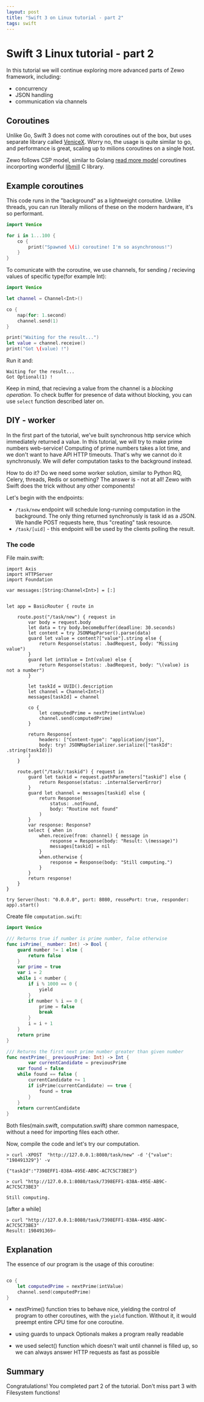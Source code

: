 ```yaml
---
layout: post
title: "Swift 3 on Linux tutorial - part 2"
tags: swift
---
```



# Swift 3 Linux tutorial - part 2

In this tutorial we will continue exploring more advanced parts of Zewo framework, including:

* concurrency
* JSON handling
* communication via channels



## Coroutines

Unlike Go, Swift 3 does not come with coroutines out of the box, but uses separate library called [VeniceX](https://github.com/VeniceX). Worry no, the usage is quite similar to go, and performance is great, scaling up to milions coroutines on a single host. 

Zewo follows CSP model, similar to Golang [read more model](https://en.wikipedia.org/wiki/Communicating_sequential_processes) coroutines incorporting wonderful [libmill](http://libmill.org) C library.



## Example coroutines

This code runs in the "background" as a lightweight coroutine. Unlike threads, you can run literally milions of these on the modern hardware, it's so performant.

```swift
import Venice

for i in 1...100 {
	co {
		print("Spawned \(i) coroutine! I'm so asynchronous!")
	}
}
```

To comunicate with the coroutine, we use channels, for sending / recieving values of specific type(for example Int):

```swift
import Venice

let channel = Channel<Int>()

co {
	nap(for: 1.second)
	channel.send(1)
}

print("Waiting for the result...")
let value = channel.receive()
print("Got \(value) !")

```

Run it and:

```
Waiting for the result...
Got Optional(1) !
```
Keep in mind, that recieving a value from the channel is a _blocking operation_. To check buffer for presence of data without blocking,
 you can use `select` function described later on.


## DIY - worker
		
In the first part of the tutorial, we've built synchronous http service which immediately returned a value. In this tutorial, we will try to make prime numbers web-service! Computing of prime numbers takes a lot time, and we don't want to have API HTTP timeouts. That's why we cannot do it synchronusly. We will defer computation tasks to the background instead. 

How to do it? Do we need some worker solution, similar to Python RQ, Celery, threads, Redis or something? The answer is - not at all! Zewo with Swift does the trick without any other components!

Let's begin with the endpoints:


* `/task/new` endpoint will schedule long-running computation in the background. The only thing returned synchronusly is task id as a JSON. We handle POST requests here, thus "creating" task resource.
* `/task/[uid]` - this endpoint will be used by the clients polling the result. 


### The code

File main.swift:

```
import Axis
import HTTPServer
import Foundation

var messages:[String:Channel<Int>] = [:]


let app = BasicRouter { route in

    route.post("/task/new") { request in 
        var body = request.body
        let data = try body.becomeBuffer(deadline: 30.seconds)
        let content = try JSONMapParser().parse(data)
        guard let value = content?["value"].string else {
            return Response(status: .badRequest, body: "Missing value")
        }
        guard let intValue = Int(value) else {
            return Response(status: .badRequest, body: "\(value) is not a number")
        }

        let taskId = UUID().description
        let channel = Channel<Int>()
        messages[taskId] = channel

        co {
            let computedPrime = nextPrime(intValue)
            channel.send(computedPrime)
        }

        return Response(
            headers: ["Content-type": "application/json"],
            body: try! JSONMapSerializer.serialize(["taskId": .string(taskId)])
        )
    }

    route.get("/task/:taskid") { request in
        guard let taskid = request.pathParameters["taskid"] else {
            return Response(status: .internalServerError)
        }
        guard let channel = messages[taskid] else {
            return Response(
                status: .notFound,
                body: "Routine not found"
            )
        }
        var response: Response?
        select { when in
            when.receive(from: channel) { message in
                response = Response(body: "Result: \(message)")
                messages[taskid] = nil
            }
            when.otherwise {
                response = Response(body: "Still computing.")
            }
        }
        return response!
    }
}

try Server(host: "0.0.0.0", port: 8080, reusePort: true, responder: app).start()

```


Create file `computation.swift`:

```swift
import Venice

/// Returns true if number is prime number, false otherwise
func isPrime(_ number: Int) -> Bool {
    guard number != 1 else {
        return false 
    }
    var prime = true
    var i = 2
    while i < number {
        if i % 1000 == 0 {
            yield
        }
        if number % i == 0 {
            prime = false
            break
        }
        i = i + 1
    }
    return prime
}

/// Returns the first next prime number greater than given number
func nextPrime(_ previousPrime: Int) -> Int {
        var currentCandidate = previousPrime
	var found = false
	while found == false {
	    currentCandidate += 1
	    if isPrime(currentCandidate) == true {
	        found = true
	    }
	}
	return currentCandidate
}
```


Both files(main.swift, computation.swift) share common namespace, without a need for importing files each other. 

Now, compile the code and let's try our computation. 



```
> curl -XPOST  "http://127.0.0.1:8080/task/new" -d '{"value": "198491329"}' -v

{"taskId":"7398EFF1-838A-495E-AB9C-AC7C5C73BE3"}

> curl "http://127.0.0.1:8080/task/7398EFF1-838A-495E-AB9C-AC7C5C73BE3"

Still computing.

```

[after a while]

```
> curl "http://127.0.0.1:8080/task/7398EFF1-838A-495E-AB9C-AC7C5C73BE3"
Result: 198491369⏎                      
```

## Explanation

The essence of our program is the usage of this coroutine:


```swift

co {
    let computedPrime = nextPrime(intValue)
    channel.send(computedPrime)
}
``` 

* nextPrime() function tries to behave nice, yielding the control of program to other coroutines, with the `yield` function. 
Without it, it would preempt entire CPU time for one coroutine.

* using guards to unpack Optionals makes a program really readable

* we used select() function which doesn't wait until channel is filled up, so we can always answer HTTP requests as fast as possible


## Summary

Congratulations! You completed part 2 of the tutorial. Don't miss part 3 with Filesystem functions!

	
